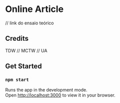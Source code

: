 # Online Article

// link do ensaio teórico

## Credits

TDW // MCTW // UA

## Get Started
### `npm start`

Runs the app in the development mode.\
Open [http://localhost:3000](http://localhost:3000) to view it in your browser.
